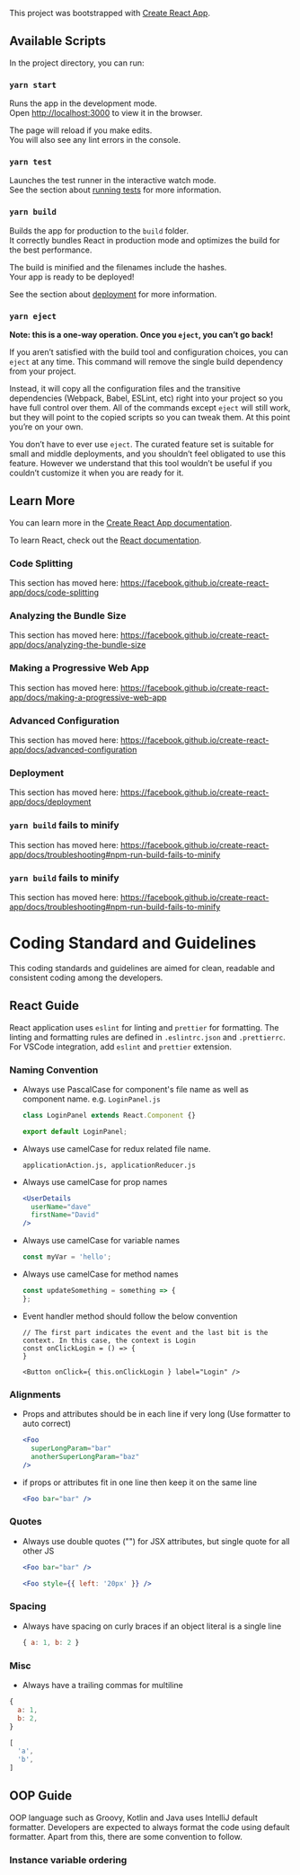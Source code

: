 This project was bootstrapped with [Create React App](https://github.com/facebook/create-react-app).

## Available Scripts

In the project directory, you can run:

### `yarn start`

Runs the app in the development mode.<br />
Open [http://localhost:3000](http://localhost:3000) to view it in the browser.

The page will reload if you make edits.<br />
You will also see any lint errors in the console.

### `yarn test`

Launches the test runner in the interactive watch mode.<br />
See the section about [running tests](https://facebook.github.io/create-react-app/docs/running-tests) for more information.

### `yarn build`

Builds the app for production to the `build` folder.<br />
It correctly bundles React in production mode and optimizes the build for the best performance.

The build is minified and the filenames include the hashes.<br />
Your app is ready to be deployed!

See the section about [deployment](https://facebook.github.io/create-react-app/docs/deployment) for more information.

### `yarn eject`

**Note: this is a one-way operation. Once you `eject`, you can’t go back!**

If you aren’t satisfied with the build tool and configuration choices, you can `eject` at any time. This command will remove the single build dependency from your project.

Instead, it will copy all the configuration files and the transitive dependencies (Webpack, Babel, ESLint, etc) right into your project so you have full control over them. All of the commands except `eject` will still work, but they will point to the copied scripts so you can tweak them. At this point you’re on your own.

You don’t have to ever use `eject`. The curated feature set is suitable for small and middle deployments, and you shouldn’t feel obligated to use this feature. However we understand that this tool wouldn’t be useful if you couldn’t customize it when you are ready for it.

## Learn More

You can learn more in the [Create React App documentation](https://facebook.github.io/create-react-app/docs/getting-started).

To learn React, check out the [React documentation](https://reactjs.org/).

### Code Splitting

This section has moved here: https://facebook.github.io/create-react-app/docs/code-splitting

### Analyzing the Bundle Size

This section has moved here: https://facebook.github.io/create-react-app/docs/analyzing-the-bundle-size

### Making a Progressive Web App

This section has moved here: https://facebook.github.io/create-react-app/docs/making-a-progressive-web-app

### Advanced Configuration

This section has moved here: https://facebook.github.io/create-react-app/docs/advanced-configuration

### Deployment

This section has moved here: https://facebook.github.io/create-react-app/docs/deployment

### `yarn build` fails to minify

This section has moved here: https://facebook.github.io/create-react-app/docs/troubleshooting#npm-run-build-fails-to-minify

### `yarn build` fails to minify

This section has moved here: https://facebook.github.io/create-react-app/docs/troubleshooting#npm-run-build-fails-to-minify


# Coding Standard and Guidelines

This coding standards and guidelines are aimed for clean, readable and consistent coding among the developers.

## React Guide

React application uses `eslint` for linting and `prettier` for formatting. The linting and formatting rules are defined in `.eslintrc.json` and `.prettierrc`. For VSCode integration, add `eslint` and `prettier` extension.

### Naming Convention

- Always use PascalCase for component's file name as well as component name. e.g. `LoginPanel.js`

  ```jsx
  class LoginPanel extends React.Component {}

  export default LoginPanel;
  ```
  
- Always use camelCase for redux related file name.
  ```
  applicationAction.js, applicationReducer.js
  ```

- Always use camelCase for prop names

  ```jsx
  <UserDetails
    userName="dave"
    firstName="David"
  />
  ```

- Always use camelCase for variable names
  
  ```jsx
  const myVar = 'hello';
  ```

- Always use camelCase for method names

  ```jsx
  const updateSomething = something => {
  };
  ```
  
- Event handler method should follow the below convention
  
  ```
  // The first part indicates the event and the last bit is the context. In this case, the context is Login
  const onClickLogin = () => {
  }
  
  <Button onClick={ this.onClickLogin } label="Login" />
  ```
  
### Alignments
  
- Props and attributes should be in each line if very long (Use formatter to auto correct)
  
  ```jsx
  <Foo
    superLongParam="bar"
    anotherSuperLongParam="baz"
  />
  ```
    
- if props or attributes fit in one line then keep it on the same line
    
  ```jsx
  <Foo bar="bar" />
  ```
    
### Quotes
  
- Always use double quotes ("") for JSX attributes, but single quote for all other JS
  
  ```jsx
  <Foo bar="bar" />
  ```
  
  ```jsx
  <Foo style={{ left: '20px' }} />
  ```
  
### Spacing

- Always have spacing on curly braces if an object literal is a single line
  ```jsx
  { a: 1, b: 2 }
  ```

### Misc

- Always have a trailing commas for multiline
```jsx
{
  a: 1,
  b: 2,
}

[
  'a',
  'b',
]
```

## OOP Guide

OOP language such as Groovy, Kotlin and Java uses IntelliJ default formatter. Developers are expected to always format the code using default formatter. Apart from this, there are some convention to follow.

### Instance variable ordering
